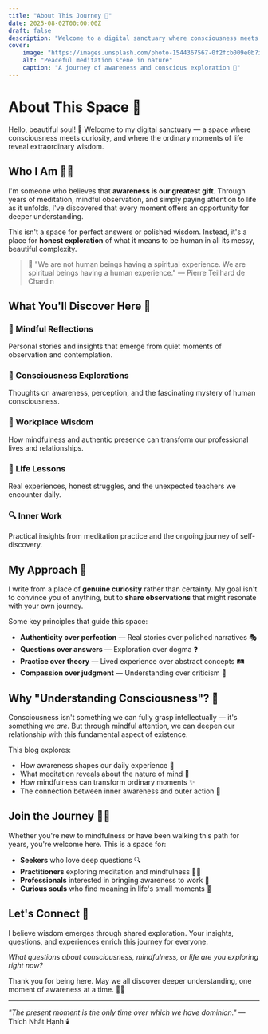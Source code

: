 ```yaml
---
title: "About This Journey 🌟"
date: 2025-08-02T00:00:00Z
draft: false
description: "Welcome to a digital sanctuary where consciousness meets curiosity, and ordinary moments reveal extraordinary wisdom."
cover:
    image: "https://images.unsplash.com/photo-1544367567-0f2fcb009e0b?ixlib=rb-4.0.3&auto=format&fit=crop&w=1200&q=80"
    alt: "Peaceful meditation scene in nature"
    caption: "A journey of awareness and conscious exploration 🌟"
---
```


# About This Space 🏡

Hello, beautiful soul! 💫 Welcome to my digital sanctuary — a space where consciousness meets curiosity, and where the ordinary moments of life reveal extraordinary wisdom.

## Who I Am 🧘‍♀️

I'm someone who believes that **awareness is our greatest gift**. Through years of meditation, mindful observation, and simply paying attention to life as it unfolds, I've discovered that every moment offers an opportunity for deeper understanding.

This isn't a space for perfect answers or polished wisdom. Instead, it's a place for **honest exploration** of what it means to be human in all its messy, beautiful complexity.

> 💭 "We are not human beings having a spiritual experience. We are spiritual beings having a human experience." — Pierre Teilhard de Chardin

## What You'll Discover Here 📖

### 🌱 Mindful Reflections
Personal stories and insights that emerge from quiet moments of observation and contemplation.

### 🧠 Consciousness Explorations
Thoughts on awareness, perception, and the fascinating mystery of human consciousness.

### 💼 Workplace Wisdom
How mindfulness and authentic presence can transform our professional lives and relationships.

### 🌈 Life Lessons
Real experiences, honest struggles, and the unexpected teachers we encounter daily.

### 🔍 Inner Work
Practical insights from meditation practice and the ongoing journey of self-discovery.

## My Approach 🎯

I write from a place of **genuine curiosity** rather than certainty. My goal isn't to convince you of anything, but to **share observations** that might resonate with your own journey.

Some key principles that guide this space:

- **Authenticity over perfection** — Real stories over polished narratives 🎭
- **Questions over answers** — Exploration over dogma ❓
- **Practice over theory** — Lived experience over abstract concepts 🛤️
- **Compassion over judgment** — Understanding over criticism 💚

## Why "Understanding Consciousness"? 🤔

Consciousness isn't something we can fully grasp intellectually — it's something we *are*. But through mindful attention, we can deepen our relationship with this fundamental aspect of existence.

This blog explores:
- How awareness shapes our daily experience 🌅
- What meditation reveals about the nature of mind 🧘
- How mindfulness can transform ordinary moments ✨
- The connection between inner awareness and outer action 🌊

## Join the Journey 🚶‍♀️

Whether you're new to mindfulness or have been walking this path for years, you're welcome here. This is a space for:

- **Seekers** who love deep questions 🔍
- **Practitioners** exploring meditation and mindfulness 🧘‍♂️
- **Professionals** interested in bringing awareness to work 💼
- **Curious souls** who find meaning in life's small moments 🌺

## Let's Connect 💌

I believe wisdom emerges through shared exploration. Your insights, questions, and experiences enrich this journey for everyone.

*What questions about consciousness, mindfulness, or life are you exploring right now?* 

Thank you for being here. May we all discover deeper understanding, one moment of awareness at a time. 🙏✨

---

*"The present moment is the only time over which we have dominion."* — Thích Nhất Hạnh 🕯️
